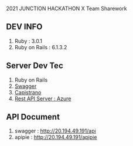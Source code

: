 2021 JUNCTION HACKATHON X Team Sharework

## DEV INFO
1. Ruby : 3.0.1
2. Ruby on Rails : 6.1.3.2

## Server Dev Tec
1. Ruby on Rails
2. [Swagger](https://swagger.io/)
4. [Capistrano](https://github.com/capistrano/capistrano)
5. [Rest API Server : Azure](https://azure.microsoft.com/)

## API Document
1. swagger : http://20.194.49.191/api
2. apipie : http://20.194.49.191/apipie
